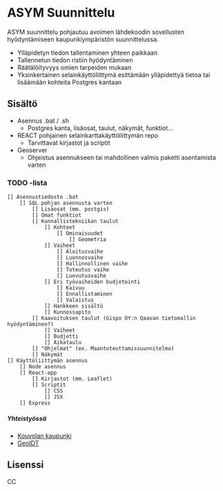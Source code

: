 # ASYM Suunnittelu

ASYM suunnittelu pohjautuu avoimen lähdekoodin sovellusten hyödyntämiseen kaupunkiympäristön suunnittelussa.

  - Ylläpidetyn tiedon tallentaminen yhteen paikkaan
  - Tallennetun tiedon ristiin hyödyntäminen
  - Räätälöityvyys omien tarpeiden mukaan
  - Yksinkertainen selainkäyttöliittymä esittämään ylläpidettyä tietoa tai lisäämään kohteita Postgres kantaan
 
## Sisältö
- Asennus .bat / .sh
    - Postgres kanta, lisäosat, taulut, näkymät, funktiot...
- REACT pohjainen selainkarttakäyttöliittymän repo
    - Tarvittavat kirjastot ja scriptit
- Geoserver
    - Ohjeistus asennukseen tai mahdollinen valmis paketti asentamista varten

### TODO -lista

    [] Asennustiedosto .bat
        [] SQL pohjan asennusta varten
            [] Lisäosat (mm. postgis)
            [] Omat funktiot
            [] Kunnallistekniikan taulut
                [] Kohteet
                    [] Ominaisuudet
                        [] Geometria
                [] Vaiheet
                    [] Aloitusvaihe
                    [] Luonnosvaihe
                    [] Hallinnollinen vaihe
                    [] Toteutus vaihe
                    [] Luovutusvaihe
                [] Eri työvaiheiden budjetointi
                    [] Kaivuu
                    [] Ennallistaminen
                    [] Valaistus
                [] Hankkeen sisältö
                [] Kunnossapito
            [] Kaavoituksen taulut (Gispo OY:n Qaavan tietomallin hyödyntäminen?)
                [] Vaiheet
                [] Budjetti
                [] Aikataulu
            [] "Ohjelmat" (ex. Maantoteuttamissuunnitelma)
            [] Näkymät
    [] Käyttöliittymän asennus
        [] Node asennus
        [] React-app
            [] Kirjastot (mm. Leaflet)
            [] Scriptit
                [] CSS
                [] JSX
        [] Express
 
##### Yhteistyössä
- [Kouvolan kaupunki](https://www.kouvola.fi/)
- [GeoIDT](http://geoidt.com/)

Lisenssi
----

CC
